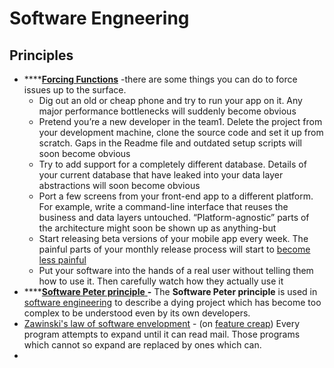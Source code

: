 # Software Engneering

## Principles

* \*\*\*\*[**Forcing Functions**](https://coderefinery.wordpress.com/2020/10/21/forcing-functions-in-software-development/) -there are some things you can do to force issues up to the surface.
  * Dig out an old or cheap phone and try to run your app on it. Any major performance bottlenecks will suddenly become obvious
  * Pretend you’re a new developer in the team1. Delete the project from your development machine, clone the source code and set it up from scratch. Gaps in the Readme file and outdated setup scripts will soon become obvious
  * Try to add support for a completely different database. Details of your current database that have leaked into your data layer abstractions will soon become obvious
  * Port a few screens from your front-end app to a different platform. For example, write a command-line interface that reuses the business and data layers untouched. “Platform-agnostic” parts of the architecture might soon be shown up as anything-but
  * Start releasing beta versions of your mobile app every week. The painful parts of your monthly release process will start to [become less painful](https://martinfowler.com/bliki/FrequencyReducesDifficulty.html)
  * Put your software into the hands of a real user without telling them how to use it. Then carefully watch how they actually use it
* \*\*\*\*[**Software Peter principle** ](https://en.wikipedia.org/wiki/Software_Peter_principle)**-** The **Software Peter principle** is used in [software engineering](https://en.wikipedia.org/wiki/Software_engineering) to describe a dying project which has become too complex to be understood even by its own developers.
* [Zawinski's law of software envelopment](https://en.wikipedia.org/wiki/Jamie_Zawinski#Principles) - \(on [feature creap](https://en.wikipedia.org/wiki/Feature_creep)\)    Every program attempts to expand until it can read mail. Those programs which cannot so expand are replaced by ones which can.
* 
